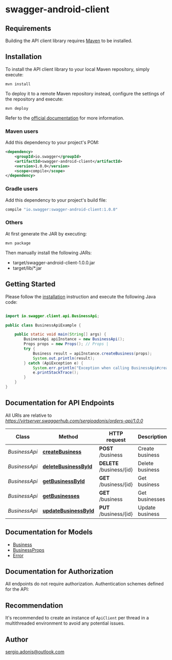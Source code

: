# swagger-android-client

## Requirements

Building the API client library requires [Maven](https://maven.apache.org/) to be installed.

## Installation

To install the API client library to your local Maven repository, simply execute:

```shell
mvn install
```

To deploy it to a remote Maven repository instead, configure the settings of the repository and execute:

```shell
mvn deploy
```

Refer to the [official documentation](https://maven.apache.org/plugins/maven-deploy-plugin/usage.html) for more information.

### Maven users

Add this dependency to your project's POM:

```xml
<dependency>
    <groupId>io.swagger</groupId>
    <artifactId>swagger-android-client</artifactId>
    <version>1.0.0</version>
    <scope>compile</scope>
</dependency>
```

### Gradle users

Add this dependency to your project's build file:

```groovy
compile "io.swagger:swagger-android-client:1.0.0"
```

### Others

At first generate the JAR by executing:

    mvn package

Then manually install the following JARs:

* target/swagger-android-client-1.0.0.jar
* target/lib/*.jar

## Getting Started

Please follow the [installation](#installation) instruction and execute the following Java code:

```java

import io.swagger.client.api.BusinessApi;

public class BusinessApiExample {

    public static void main(String[] args) {
        BusinessApi apiInstance = new BusinessApi();
        Props props = new Props(); // Props | 
        try {
            Business result = apiInstance.createBusiness(props);
            System.out.println(result);
        } catch (ApiException e) {
            System.err.println("Exception when calling BusinessApi#createBusiness");
            e.printStackTrace();
        }
    }
}

```

## Documentation for API Endpoints

All URIs are relative to *https://virtserver.swaggerhub.com/sergioadonis/orders-api/1.0.0*

Class | Method | HTTP request | Description
------------ | ------------- | ------------- | -------------
*BusinessApi* | [**createBusiness**](docs/BusinessApi.md#createBusiness) | **POST** /business | Create business
*BusinessApi* | [**deleteBusinessById**](docs/BusinessApi.md#deleteBusinessById) | **DELETE** /business/{id} | Delete business
*BusinessApi* | [**getBusinessById**](docs/BusinessApi.md#getBusinessById) | **GET** /business/{id} | Get business
*BusinessApi* | [**getBusinesses**](docs/BusinessApi.md#getBusinesses) | **GET** /business | Get businesses
*BusinessApi* | [**updateBusinessById**](docs/BusinessApi.md#updateBusinessById) | **PUT** /business/{id} | Update business


## Documentation for Models

 - [Business](docs/Business.md)
 - [BusinessProps](docs/BusinessProps.md)
 - [Error](docs/Error.md)


## Documentation for Authorization

All endpoints do not require authorization.
Authentication schemes defined for the API:

## Recommendation

It's recommended to create an instance of `ApiClient` per thread in a multithreaded environment to avoid any potential issues.

## Author

sergio.adonis@outlook.com

